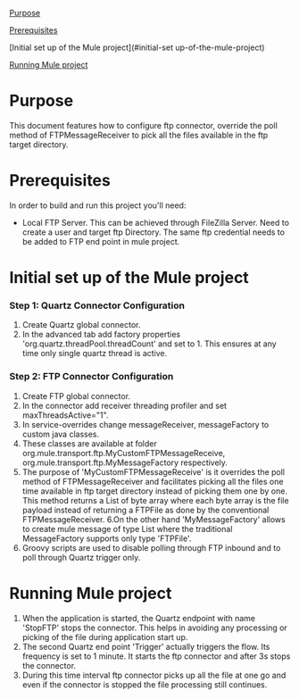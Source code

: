 [Purpose](#purpose)  

[Prerequisites](#prerequisites) 

[Initial set up of the Mule project](#initial-set up-of-the-mule-project)

[Running Mule project](#running-mule-project)

Purpose
=======

This document features how to configure ftp connector, override the poll method of FTPMessageReceiver to pick all the files available in the ftp target directory.

Prerequisites
=============

In order to build and run this project you'll need:  

* Local FTP Server. This can be achieved through FileZilla Server.
  Need to create a user and target ftp Directory.
  The same ftp credential needs to be added to FTP end point in mule project.

Initial set up of the Mule project
=================================

### Step 1: Quartz Connector Configuration

1. Create Quartz global connector.
2. In the advanced tab add factory properties 'org.quartz.threadPool.threadCount' and set to 1.
   This ensures at any time only single quartz thread is active.

### Step 2: FTP Connector Configuration

1. Create FTP global connector.
2. In the connector add receiver threading profiler and set maxThreadsActive="1".
3. In service-overrides change  messageReceiver, messageFactory to custom java classes.
4. These classes are available at folder org.mule.transport.ftp.MyCustomFTPMessageReceive,    org.mule.transport.ftp.MyMessageFactory respectively.
5. The purpose of 'MyCustomFTPMessageReceive' is it overrides the poll method of FTPMessageReceiver and facilitates picking all the files one time available in ftp target directory instead of picking them one by one. This method returns a List of byte array where each byte array is the file payload instead of returning a FTPFile as done by the conventional FTPMessageReceiver.
6.On the other hand 'MyMessageFactory' allows to create mule message of type List where the traditional MessageFactory supports only type 'FTPFile'.
7. Groovy scripts are used to disable polling through FTP inbound and to poll through Quartz trigger only.

Running Mule project
=================================
1. When the application is started, the Quartz endpoint with name 'StopFTP' stops the connector. This helps in avoiding any processing or picking of the file during application start up.
2. The second Quartz end point 'Trigger' actually triggers the flow. Its frequency is set to 1 minute. It starts the ftp connector and after 3s stops the connector.
3. During this time interval ftp connector picks up all the file at one go and even if the connector is stopped the file processing still continues.

